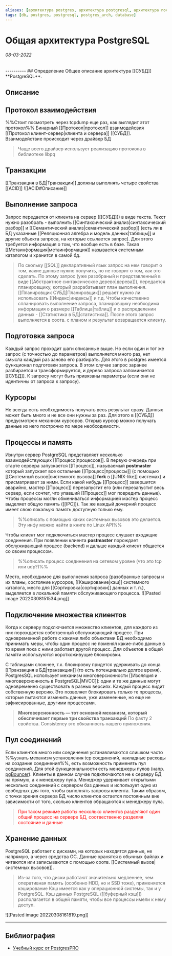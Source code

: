 ```yaml
---
aliases: [архитектура postgres, архитектура postgresql, архитектура постгреса, СУБД postgres, архитектура СУБД]
tags: [db, postgres, postgresql, postgres_arch, database]
---
```

# Общая архитектура PostgreSQL
<h6>08-03-2022</h6>
----------
## Определение
Общее описание архитектура [[СУБД]] **PostgreSQL**.

## Описание

## Протокол взаимодействия
%%Стоит посмотреть через tcpdump еще раз, как выглядит этот протокол%%
Бинарный [[Протокол|протокол]] взаимодейсвия [[Протокол клиент-сервер|клиента и сервера]] [[СУБД]]. Взаимодействие происходит через драйвер БД
> Чаще всего драйвер использует реализацию протокола в библиотеке libpq

## Транзакции
[[Транзакция в БД|Транзакции]] должны выполнять четыре свойства [[ACID]] ![[ACID#Описание]]
## Выполнение запроса
Запрос передается от клиента на сервер ([[СУБД]]) в виде текста. Текст нужно разобрать - выполнить [[Синтаксический анализ|синтаксический разбор]] и [[Семантический анализ|семантический разбор]] (есть ли в БД указанные [[Реляционная алгебра и модель данных|таблицы]] и другие обьекта запроса, на которые ссылается запрос). Для этого требуется информация о том, что вообще есть в базе. Такая [[Метаинформация|метаинформация]] называется системным каталогом и хранится в самой бд.
>По скольку [[SQL]] декларативный язык запрос на нем говорит о том, какие данные нужно получить, но не говорит о том, как это сделать. По этому запрос (уже разобраный и представленный в виде [[Абстрактное синтаксическое дерево|дерева]]), передается планировщику, который разрабатывает план выполнения. [[Планировщик СУБД|Планировщик]] решает нужно ли использовать [[Индекс|индексы]] и т.д. Чтобы качественно спланировать выполнение запроса, планировщику необходима информация о размере [[Таблица|таблиц]] и о распределении данных - [[Статистика в БД|статистика]]. После этого запрос выполняется в соотв. с планом и результат возвращается клиенту.

## Подготовка запроса
Каждый запрос проходит шаги описанные выше. Но если один и тот же запрос (с точностью до параметров) выполняется много раз, нет смысла каждый раз заново его разбирать. Для этого в postgres имеется функционал подготовки запроса. В этом случае запрос заранее разбирается и трансформируется, и дерево запроса запоминается [[СУБД]]. К запросу могут быть привязаны параметры (если они не идентичны от запроса к запросу).

## Курсоры
Не всегда есть необходимость получать весь результат сразу. Данных может быть много и не все они нужны за раз. Для этого в [[СУБД]] предусмотрен механизм курсоров.
Открыв курсор можно получать данные из него построчно по мере необходимости.

## Процессы и память
Изнутри сервер PostgreSQL представляет несколько взаимодействующих [[Процесс|процессов]].
В первую очередь при старте сервера запускается [[Процесс]], называемый **postmaster** который запускает все остальные [[Процесс|процессы]] (с помощью [[Системный вызов|системного вызова]] **fork** в [[UNIX-like]] системах) и присматривает за ними. Если какой нибудь [[Процесс]] завершится аварийно, мастер [[Процесс]] перезапустит его (или перезапустит весь сервер, если сочтет, что упавший [[Процесс]] мог повредить данные). Чтобы процессы могли обмениваться информацией мастер процесс выделяет общую память ([[IPC]]). Так же каждый дочерний процесс имеет свою локальую память доступную только ему.
>%%описать с помощью каких системных вызовов это делается. Эту инфу можно найти в книге по Linux API%%

Чтобы клиент мог подключиться мастер процесс слушает входящие соединения. При появлении клиента **postmaster** порождает обслуживающий процесс (backend) и дальше каждый клиент общается со своим процессом.
>%%описать процесс соединения на сетевом уровне (что это tcp или udp?)%%

Место, необходимое для выполнения запроса (разобранные запросы и их планы, состояние курсоров, [[Кэширование|кэш]] системного каталога, место для [[Сортировка|сортировки]] данных и т. п.), выделяется в локальной памяти обслуживающего процесса.
![[Pasted image 20220308151534.png]]

## Подключение множества клиентов
Когда к серверу подключается множество клиентов, для каждого из них порождается собственный обслуживающий процесс. При одновременной работе с какими либо объектами БД необходимо принимать меры, чтобы один процесс не поменял какие-либо данные в то время пока с ними работает другой процесс.
Для объектов в общей памяти используются короткоживущие блокировки. 

С таблицами сложнее, т.к. блокировку придется удерживать до конца [[Транзакция в БД|транзакции]] (то есть потенциально долгое время). PostgresSQL использует механизм многоверсионности [[Изоляция и многоверсионность в PostgreSQL|MVCC]]: одни и те же данные могут одновременно существовать в разных версиях. Каждый процесс видит собственную версию. Это позволяет блокировать только те процессы, которые пытаются изменить данные, уже измененные, но еще не зафиксированные, другими процессами.
>**Многоверсионность — тот основной механизм, который обеспечивает первые три свойства транзакций**
>По факту 2 свойства. Consistency это обязанность нашего приложения.

## Пул соединений
Если клиентов много или соединения устанавливаются слишком часто
%%узнать механизм установления tcp соединений, накладные расходы на создание соединения%%, есть возможность применять пул соединений. Для этой функциональности есть менеджеры пулов (напр. [pgBouncer](https://www.pgbouncer.org/)). Клиенты в данном случае подключаются не к серверу БД на прямую, а к менеджеру пула.  Менеджер удерживает открытыми несколько соединений с сервером баз данных и использует одно из свободных для того, чтобы выполнять запросы клиента. Таким образом, с точки зрения сервера БД число клиентов остается постоянным вне зависимости от того, сколько клиентов обращаются к менеджеру пула.
> <span style='color:red'>При таком режиме работы несколько клиентов разделяют один общий процесс на сервере БД, соотвественно разделяя состояние и данные</span> 

## Хранение данных
PostgreSQL работает с дисками, на которых находятся данные, не напрямую, а через средства ОС. Данные хранятся в обычных файлах и читаются или записываются с помощью соотв. [[Системный вызов|системных вызовов]]. 
>Из-за того, что диски работают значительно медленнее, чем оперативная память (особенно HDD, но и SSD тоже), применяется кэширование
>Кэш имеется как у операционной системы, так и у PostgreSQL. Кэш данных PostgreSQL ([[буферный кэш]]) располагается в общей памяти, чтобы все процессы имели к нему доступ.

![[Pasted image 20220308161819.png]]

---
## Библиография
- [Учебный курс от PostgresPRO](https://edu.postgrespro.ru/dba1/dba1_04_arch_general.pdf)
